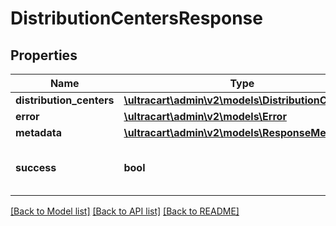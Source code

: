 # DistributionCentersResponse

## Properties
Name | Type | Description | Notes
------------ | ------------- | ------------- | -------------
**distribution_centers** | [**\ultracart\admin\v2\models\DistributionCenter[]**](DistributionCenter.md) |  | [optional] 
**error** | [**\ultracart\admin\v2\models\Error**](Error.md) |  | [optional] 
**metadata** | [**\ultracart\admin\v2\models\ResponseMetadata**](ResponseMetadata.md) |  | [optional] 
**success** | **bool** | Indicates if API call was successful | [optional] 

[[Back to Model list]](../README.md#documentation-for-models) [[Back to API list]](../README.md#documentation-for-api-endpoints) [[Back to README]](../README.md)


